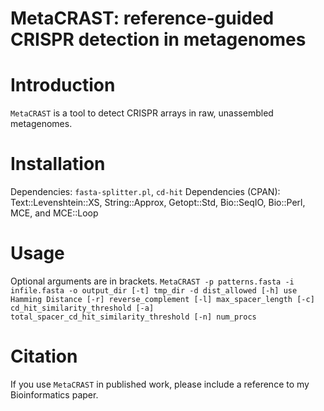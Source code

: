 # MetaCRAST: reference-guided CRISPR detection in metagenomes
# Introduction
`MetaCRAST` is a tool to detect CRISPR arrays in raw, unassembled metagenomes. 

# Installation
Dependencies: `fasta-splitter.pl`, `cd-hit`
Dependencies (CPAN): Text::Levenshtein::XS, String::Approx, Getopt::Std, Bio::SeqIO, Bio::Perl, MCE, and MCE::Loop

# Usage 
Optional arguments are in brackets. `MetaCRAST -p patterns.fasta -i infile.fasta -o output_dir [-t] tmp_dir -d dist_allowed [-h] use Hamming Distance [-r] reverse_complement [-l] max_spacer_length [-c] cd_hit_similarity_threshold [-a] total_spacer_cd_hit_similarity_threshold [-n] num_procs`

# Citation
If you use `MetaCRAST` in published work, please include a reference to my Bioinformatics paper.
